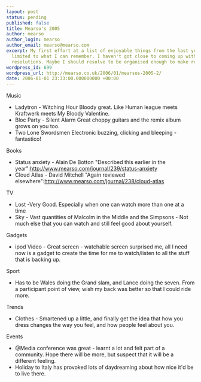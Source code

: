 ```yaml
---
layout: post
status: pending
published: false
title: Mearso's 2005
author: mearso
author_login: mearso
author_email: mearso@mearso.com
excerpt: My first effort at a list of enjoyable things from the last year. Obviously
  limited to what I can remember. I haven't got close to coming up with a list of
  resolutions. Maybe I should resolve to be organised enough to make resolutions!
wordpress_id: 699
wordpress_url: http://mearso.co.uk/2006/01/mearsos-2005-2/
date: 2006-01-01 23:33:00.000000000 +00:00
---
```

Music
* Ladytron - Witching Hour Bloody great. Like Human league meets Kraftwerk meets My Bloody Valentine.
* Bloc Party - Silent Alarm Great choppy guitars and the remix album grows on you too.
* Two Lone Swordsmen Electronic buzzing, clicking and bleeping - fantastico!

Books
* Status anxiety - Alain De Botton "Described this earlier in the year":http://www.mearso.com/journal/239/status-anxiety
* Cloud Atlas - David Mitchell "Again reviewed elsewhere":http://www.mearso.com/journal/238/cloud-atlas

TV
* Lost -Very Good. Especially when one can watch more than one at a time
* Sky - Vast quantities of Malcolm in the Middle and the Simpsons - Not much else that you can watch and still feel good about yourself.

Gadgets
* ipod Video - Great screen - watchable screen surprised me, all I need now is a gadget to create the time for me to watch/listen to all the stuff that is backing up.

Sport
* Has to be Wales doing the Grand slam, and Lance doing the seven. From a participant point of view, wish my back was better so that I could ride more.

Trends
* Clothes - Smartened up a little, and finally get the idea that how you dress changes the way you feel, and how people feel about you.

Events
* @Media conference was great - learnt a lot and felt part of a community. Hope there will be more, but suspect that it will be a different feeling.
* Holiday to Italy has provoked lots of daydreaming about how nice it'd be to live there. 
